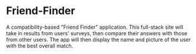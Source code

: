 # Friend-Finder
A compatibility-based "Friend Finder" application. This full-stack site will take in results from users' surveys, then compare their answers with those from other users. The app will then display the name and picture of the user with the best overall match.
